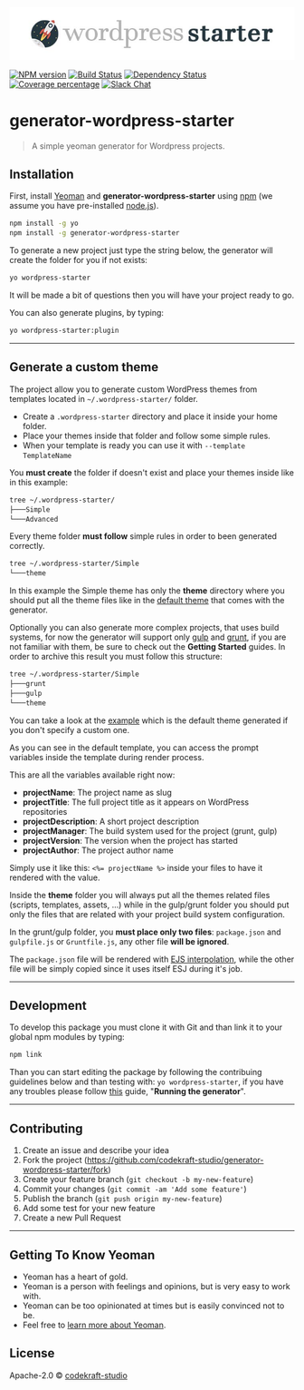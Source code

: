 ![banner](banner.jpg)

[![NPM version][npm-image]][npm-url] [![Build Status][travis-image]][travis-url] [![Dependency Status][daviddm-image]][daviddm-url] [![Coverage percentage][coveralls-image]][coveralls-url] [![Slack Chat](https://img.shields.io/badge/wordpress_slack-@codekraft--studio-blue.svg?style=flat)](https://wordpress.slack.com)

# generator-wordpress-starter

> A simple yeoman generator for Wordpress projects.

## Installation

First, install [Yeoman](http://yeoman.io) and __generator-wordpress-starter__ using [npm](https://www.npmjs.com/) (we assume you have pre-installed [node.js](https://nodejs.org/)).

```bash
npm install -g yo
npm install -g generator-wordpress-starter
```

To generate a new project just type the string below, the generator will create the folder for you if not exists:

```bash
yo wordpress-starter
```

It will be made a bit of questions then you will have your project ready to go.

You can also generate plugins, by typing:
```bash
yo wordpress-starter:plugin
```

---

## Generate a custom theme

The project allow you to generate custom WordPress themes from templates located in 	`~/.wordpress-starter/` folder.

+ Create a `.wordpress-starter` directory and place it inside your home folder.
+ Place your themes inside that folder and follow some simple rules.
+ When your template is ready you can use it with `--template TemplateName`

You **must create** the folder if doesn't exist and place your themes inside like in this example:

```bash
tree ~/.wordpress-starter/
├───Simple
└───Advanced
```

Every theme folder __must follow__ simple rules in order to been generated correctly.
```bash
tree ~/.wordpress-starter/Simple
└───theme
```
In this example the Simple theme has only the __theme__ directory where you should put all the theme files like in the [default theme](https://github.com/codekraft-studio/generator-wordpress-starter/tree/master/generators/app/templates/theme) that comes with the generator.

Optionally you can also generate more complex projects, that uses build systems, for now the generator will support only [gulp](http://gulpjs.com/) and [grunt](https://gruntjs.com/), if you are not familiar with them, be sure to check out the __Getting Started__ guides.
In order to archive this result you must follow this structure:
```bash
tree ~/.wordpress-starter/Simple
├───grunt
├───gulp
└───theme
```
You can take a look at the [example](https://github.com/codekraft-studio/generator-wordpress-starter/tree/master/generators/app/templates) which is the default theme generated if you don't specify a custom one.

As you can see in the default template, you can access the prompt variables inside the template during render process.

This are all the variables available right now:

* __projectName__: The project name as slug
* __projectTitle__: The full project title as it appears on WordPress repositories
* __projectDescription__: A short project description
* __projectManager__: The build system used for the project (grunt, gulp)
* __projectVersion__: The version when the project has started
* __projectAuthor__: The project author name

Simply use it like this: `<%= projectName %>` inside your files to have it rendered with the value.

Inside the __theme__ folder you will always put all the themes related files (scripts, templates, assets, ...) while in the gulp/grunt folder you should put only the files that are related with your project build system configuration.

In the grunt/gulp folder, you __must place only two files__: `package.json` and `gulpfile.js` or `Gruntfile.js`, any other file __will be ignored__.

The `package.json` file will be rendered with [EJS interpolation](http://www.embeddedjs.com/), while the other file will be simply copied since it uses itself ESJ during it's job.

---

## Development
To develop this package you must clone it with Git and than link it to your global npm modules by typing:
```bash
npm link
```
Than you can start editing the package by following the contribuing guidelines below and than testing with: `yo wordpress-starter`, if you have any troubles please follow [this](http://yeoman.io/authoring/) guide, "__Running the generator__".

---

## Contributing

1. Create an issue and describe your idea
2. Fork the project (https://github.com/codekraft-studio/generator-wordpress-starter/fork)
3. Create your feature branch (`git checkout -b my-new-feature`)
4. Commit your changes (`git commit -am 'Add some feature'`)
5. Publish the branch (`git push origin my-new-feature`)
6. Add some test for your new feature
7. Create a new Pull Request

---

## Getting To Know Yeoman

 * Yeoman has a heart of gold.
 * Yeoman is a person with feelings and opinions, but is very easy to work with.
 * Yeoman can be too opinionated at times but is easily convinced not to be.
 * Feel free to [learn more about Yeoman](http://yeoman.io/).

## License

Apache-2.0 © [codekraft-studio]()

[npm-image]: https://badge.fury.io/js/generator-wordpress-starter.svg
[npm-url]: https://npmjs.org/package/generator-wordpress-starter
[travis-image]: https://travis-ci.org/codekraft-studio/generator-wordpress-starter.svg?branch=master
[travis-url]: https://travis-ci.org/codekraft-studio/generator-wordpress-starter
[daviddm-image]: https://david-dm.org/codekraft-studio/generator-wordpress-starter.svg?theme=shields.io
[daviddm-url]: https://david-dm.org/codekraft-studio/generator-wordpress-starter
[coveralls-image]: https://coveralls.io/repos/codekraft-studio/generator-wordpress-starter/badge.svg
[coveralls-url]: https://coveralls.io/r/codekraft-studio/generator-wordpress-starter
